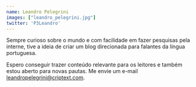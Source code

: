 ```yaml
---
name: Leandro Pelegrini
images: ["leandro_pelegrini.jpg"]
twitter: 'P3Leandro'
---
```


Sempre curioso sobre o mundo e com facilidade em fazer pesquisas pela interne,
tive a ideia de criar um blog direcionada para falantes da língua portuguesa.

Espero conseguir trazer conteúdo relevante para os leitores e também estou aberto para novas pautas.
Me envie um e-mail [leandropelegrini@criptext.com](mailto:leandropelegrini@criptext.com).